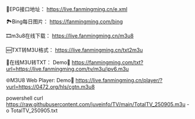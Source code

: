 📆EPG接口地址：
https://live.fanmingming.cn/e.xml

🏞️Bing每日图片：
https://fanmingming.com/bing

🎞️m3u8在线下载：
https://live.fanmingming.cn/m3u8

🆕TXT转M3U格式：
https://live.fanmingming.cn/txt2m3u

📄在线M3U转TXT：
Demo🔗 https://fanmingming.com/txt?url=https://live.fanmingming.com/tv/m3u/ipv6.m3u

🌐M3U8 Web Player:
Demo🔗 https://live.fanmingming.cn/player/?vurl=https://0472.org/hls/cgtn.m3u8

powershell
curl https://raw.githubusercontent.com/juveinfo/TV/main/TotalTV_250905.m3u -o TotalTV_250905.txt



